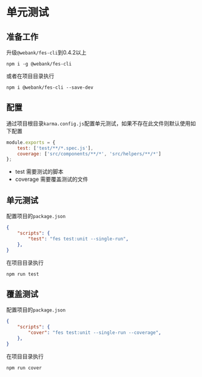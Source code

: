 # 单元测试

## 准备工作

升级`@webank/fes-cli`到0.4.2以上
```shell
npm i -g @webank/fes-cli
```
或者在项目目录执行
```shell
npm i @webank/fes-cli --save-dev
```

## 配置
通过项目根目录`karma.config.js`配置单元测试，如果不存在此文件则默认使用如下配置
```js
module.exports = {
    test: ['test/**/*.spec.js'],
    coverage: ['src/components/**/*', 'src/helpers/**/*']
};
```
- test 需要测试的脚本
- coverage 需要覆盖测试的文件

## 单元测试
配置项目的`package.json`
```json
{
    "scripts": {
        "test": "fes test:unit --single-run",
    },
}
```
在项目目录执行
```shell
npm run test
```


## 覆盖测试
配置项目的`package.json`
```json
{
    "scripts": {
        "cover": "fes test:unit --single-run --coverage",
    },
}
```
在项目目录执行
```shell
npm run cover
```